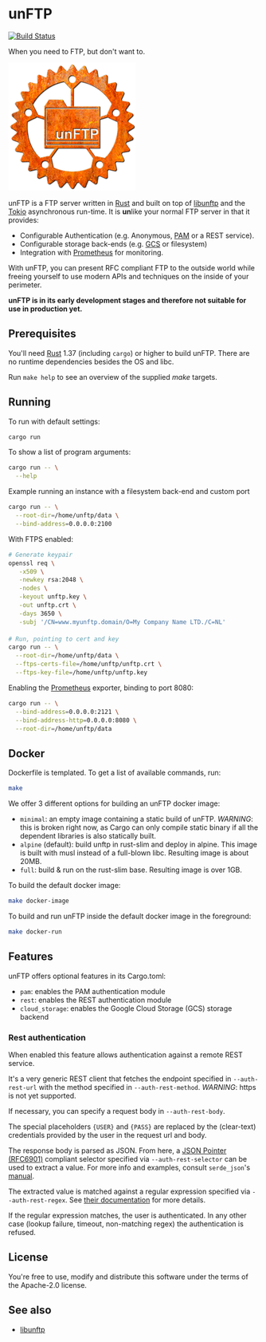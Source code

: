# unFTP

[![Build Status](https://github.com/bolcom/unftp/workflows/CI/badge.svg)](https://github.com/bolcom/unftp/actions)

When you need to FTP, but don't want to.

![logo](logo.png)

unFTP is a FTP server written in [Rust](https://www.rust-lang.org) and built on top of [libunftp](https://github.com/bolcom/libunftp) and the [Tokio](https://tokio.rs) asynchronous run-time. It is **un**like your normal FTP server in that it provides:

- Configurable Authentication (e.g. Anonymous, [PAM](https://en.wikipedia.org/wiki/Linux_PAM) or a REST service).
- Configurable storage back-ends (e.g. [GCS](https://cloud.google.com/storage/) or filesystem)
- Integration with [Prometheus](https://prometheus.io) for monitoring.

With unFTP, you can present RFC compliant FTP to the outside world while freeing yourself to use modern APIs and techniques on the inside of your perimeter.

**unFTP is in its early development stages and therefore not suitable for use in production yet.**

## Prerequisites

You'll need [Rust](https://rust-lang.org) 1.37 (including `cargo`) or higher to build unFTP.
There are no runtime dependencies besides the OS and libc.

Run `make help` to see an overview of the supplied *make* targets.

## Running

To run with default settings:

```sh
cargo run
```

To show a list of program arguments:

```sh
cargo run -- \
  --help
```

Example running an instance with a filesystem back-end and custom port

```sh
cargo run -- \
  --root-dir=/home/unftp/data \
  --bind-address=0.0.0.0:2100
```

With FTPS enabled:

```sh
# Generate keypair
openssl req \
   -x509 \
   -newkey rsa:2048 \
   -nodes \
   -keyout unftp.key \
   -out unftp.crt \
   -days 3650 \
   -subj '/CN=www.myunftp.domain/O=My Company Name LTD./C=NL'

# Run, pointing to cert and key
cargo run -- \
  --root-dir=/home/unftp/data \
  --ftps-certs-file=/home/unftp/unftp.crt \
  --ftps-key-file=/home/unftp/unftp.key
```

Enabling the [Prometheus](https://prometheus.io) exporter, binding to port 8080:

```sh
cargo run -- \
  --bind-address=0.0.0.0:2121 \
  --bind-address-http=0.0.0.0:8080 \
  --root-dir=/home/unftp/data
```

## Docker

Dockerfile is templated. To get a list of available commands, run:

```sh
make
```

We offer 3 different options for building an unFTP docker image:

- `minimal`: an empty image containing a static build of unFTP. *WARNING*: this is broken right now, as Cargo can only compile static binary if all the dependent libraries is also statically built.
- `alpine` (default): build unftp in rust-slim and deploy in alpine. This image is built with musl instead of a full-blown libc. Resulting image is about 20MB.
- `full`: build & run on the rust-slim base. Resulting image is over 1GB.

To build the default docker image:

```sh
make docker-image
```

To build and run unFTP inside the default docker image in the foreground:

```sh
make docker-run
```

## Features

unFTP offers optional features in its Cargo.toml:

- `pam`: enables the PAM authentication module
- `rest`: enables the REST authentication module
- `cloud_storage`: enables the Google Cloud Storage (GCS) storage backend

### Rest authentication

When enabled this feature allows authentication against a remote REST service.

It's a very generic REST client that fetches the endpoint specified in `--auth-rest-url` with the method specified in `--auth-rest-method`. *WARNING*: https is not yet supported.

If necessary, you can specify a request body in `--auth-rest-body`.

The special placeholders `{USER}` and `{PASS}` are replaced by the (clear-text) credentials provided by the user in the request url and body.

The response body is parsed as JSON. From here, a [JSON Pointer (RFC6901)](https://tools.ietf.org/html/rfc6901) compliant selector specified via `--auth-rest-selector` can be used to extract a value. For more info and examples, consult `serde_json`'s [manual](https://docs.serde.rs/serde_json/value/enum.Value.html#method.pointer).

The extracted value is matched against a regular expression specified via `--auth-rest-regex`. See [their documentation](https://crates.io/crates/regex) for more details.

If the regular expression matches, the user is authenticated. In any other case (lookup failure, timeout, non-matching regex) the authentication is refused.

## License

You're free to use, modify and distribute this software under the terms of the Apache-2.0 license.

## See also

- [libunftp](https://github.com/bolcom/libunftp)
